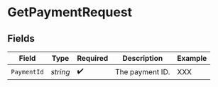# GetPaymentRequest


## Fields

| Field              | Type               | Required           | Description        | Example            |
| ------------------ | ------------------ | ------------------ | ------------------ | ------------------ |
| `PaymentId`        | *string*           | :heavy_check_mark: | The payment ID.    | XXX                |